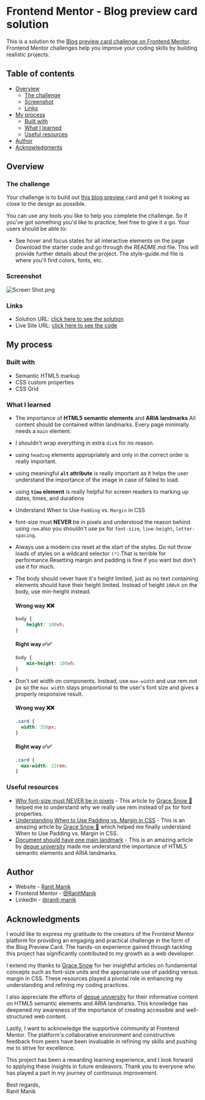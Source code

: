 # Frontend Mentor - Blog preview card solution

This is a solution to
the [Blog preview card challenge on Frontend Mentor](https://www.frontendmentor.io/challenges/blog-preview-card-ckPaj01IcS).
Frontend Mentor challenges help you improve your coding skills by building realistic projects.

## Table of contents

- [Overview](#overview)
    - [The challenge](#the-challenge)
    - [Screenshot](#screenshot)
    - [Links](#links)
- [My process](#my-process)
    - [Built with](#built-with)
    - [What I learned](#what-i-learned)
    - [Useful resources](#useful-resources)
- [Author](#author)
- [Acknowledgments](#acknowledgments)

## Overview

### The challenge

Your challenge is to build out [this blog preview ](design/active-states.jpg)card and get it looking as close to the design as possible.

You can use any tools you like to help you complete the challenge. So if you've got something you'd like to practice, feel free to give it a go.
Your users should be able to:

- See hover and focus states for all interactive elements on the page
Download the starter code and go through the README.md file. This will provide further details about the project. The style-guide.md file is where you'll find colors, fonts, etc.

### Screenshot

![Screen Shot.png](Screen%20Shot.png)

### Links

- Solution URL: [click here to see the solution](https://www.frontendmentor.io/solutions/html-css-IFKqcIOTCf)
- Live Site
  URL: [click here to see the code](https://ranitmanik.github.io/frontendmentor-challenges/FrontendMentor01%E2%80%94Blog-preview-card/index.html)

## My process

### Built with

- Semantic HTML5 markup
- CSS custom properties
- CSS Grid

### What I learned

- The importance of **HTML5 semantic elements** and **ARIA landmarks** All content should be contained within
  landmarks. Every page minimally needs a `main` element.
- I shouldn't wrap everything in extra `div`s for no reason.
- using `heading` elements appropriately and only in the correct order is really important.
- using meaningful **`alt` attribute** is really important as it helps the user understand the importance of the image
  in
  case of failed to load.
- using **`time` element** is really helpful for screen readers to marking up dates, times, and durations
- Understand When to Use `Padding` vs. `Margin` in CSS
- font-size must **NEVER** be in pixels and understood the reason behind using `rem`.also you shouldn't use px for
  `font-size`, `line-height`, `letter-spacing`.

- Always use a modern css reset at the start of the styles.
  Do not throw loads of styles on a wildcard selector `(*)`.That is terrible for performance.Resetting margin and
  padding is fine if you want but don't use it for much.
- The body should never have it's height limited, just as no text containing elements should have their height limited.
  Instead of height `100vh` on the body, use min-height instead.
  #### Wrong way ❌❌

  ```css
  body {
      height: 100vh;
  }
  ```

  #### Right way ✅✅

  ```css
  body {
      min-height: 100vh;
  }
  ```
- Don't set width on components.
  Instead, use `max-width` and use rem not px so the `max width`
  stays proportional to the user's font size and gives a properly responsive result.

  #### Wrong way ❌❌

    ```css
    .card {
      width: 350px;
  }
    ```

  #### Right way ✅✅

    ```css
    .card {
      max-width: 22rem;
  }
    ```

### Useful resources

- [Why font-size must NEVER be in pixels](https://fedmentor.dev/posts/font-size-px/) - This article
  by [Grace Snow 🌈](https://twitter.com/gracesnow) helped me to understand why we
  really use rem instead of px for font properties.
- [Understanding When to Use Padding vs. Margin in CSS](https://fedmentor.dev/posts/padding-margin/) - This is an
  amazing article by [Grace Snow 🌈](https://twitter.com/gracesnow) which helped me finally
  understand When to Use Padding vs. Margin in CSS.
- [Document should have one main landmark](https://dequeuniversity.com/rules/axe/4.6/landmark-one-main?application=axeAPI) -
  This is an
  amazing article by [deque university](https://dequeuniversity.com/) made me understand the importance of HTML5
  semantic
  elements and ARIA landmarks.

## Author

- Website - [Ranit Manik](https://ranitmanik.github.io/Portfolio-1.0)
- Frontend Mentor - [@RanitManik](https://www.frontendmentor.io/profile/RanitManik)
- LinkedIn - [@ranit-manik](https://www.linkedin.com/in/ranit-manik/)

## Acknowledgments

I would like to express my gratitude to the creators of the Frontend Mentor platform for providing an engaging and
practical challenge in the form of the Blog Preview Card. The hands-on experience gained through tackling this project
has significantly contributed to my growth as a web developer.

I extend my thanks to [Grace Snow](https://twitter.com/gracesnow) for her insightful articles on fundamental concepts
such as font-size units and the
appropriate use of padding versus margin in CSS. These resources played a pivotal role in enhancing my understanding and
refining my coding practices.

I also appreciate the efforts of [deque university](https://dequeuniversity.com/) for their informative content on HTML5
semantic elements and ARIA
landmarks. This knowledge has deepened my awareness of the importance of creating accessible and well-structured web
content.

Lastly, I want to acknowledge the supportive community at Frontend Mentor. The platform's collaborative environment and
constructive feedback from peers have been invaluable in refining my skills and pushing me to strive for excellence.

This project has been a rewarding learning experience, and I look forward to applying these insights in future
endeavors. Thank you to everyone who has played a part in my journey of continuous improvement.

Best regards,<br>
Ranit Manik

